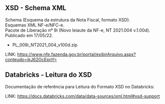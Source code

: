 ## XSD - Schema XML

Schema (Esquema da estrutura da Nota Fiscal, formato XSD). <br>
Esquemas XML NF-e/NFC-e. <br>
Pacote de Liberação nº 9i (Novo leiaute da NF-e, NT 2021.004 v.1.00d). <br>
Publicado em 17/05/22.

* PL_009i_NT2021_004_v100d.zip

LINK:
https://www.nfe.fazenda.gov.br/portal/exibirArquivo.aspx?conteudo=jkJ62OcEpnY=

## Databricks - Leitura do XSD

Documentação de referência para Leitura do Formato XSD no Databricks:

LINK:
https://docs.databricks.com/data/data-sources/xml.html#xsd-support
